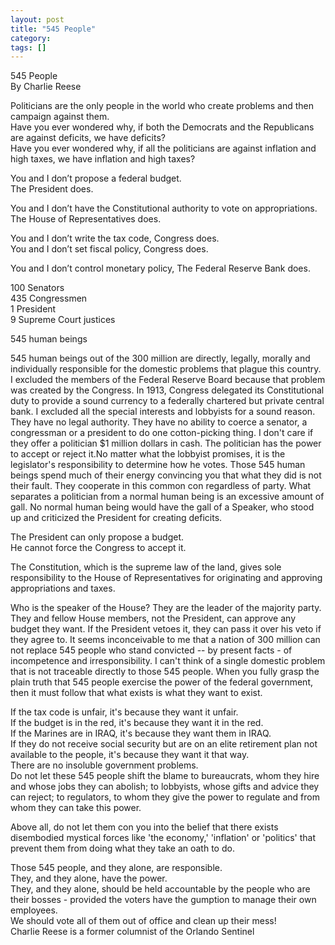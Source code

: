 ```yaml
---
layout: post
title: "545 People"
category: 
tags: []
---
```



545 People  
By Charlie Reese  


Politicians are the only people in the world who create problems and then campaign against them.  
Have you ever wondered why, if both the Democrats and the Republicans are against deficits, we have deficits?  
Have you ever wondered why, if all the politicians are against inflation and high taxes, we have inflation and high taxes?  


You and I don’t propose a federal budget.  
The President does.  


You and I don’t have the Constitutional authority to vote on appropriations.  
The House of Representatives does.  


You and I don’t write the tax code, Congress does.  
You and I don’t set fiscal policy, Congress does.  


You and I don’t control monetary policy, The Federal Reserve Bank does.


100 Senators  
435 Congressmen  
1   President  
9   Supreme Court justices  

545 human beings  


545 human beings out of the 300 million are directly, legally, morally and individually responsible for the domestic problems that plague this country. I excluded the members of the Federal Reserve Board because that problem was created by the Congress. In 1913, Congress delegated its Constitutional duty to provide a sound currency to a federally chartered but private central bank. I excluded all the special interests and lobbyists for a sound reason. They have no legal authority. They have no ability to coerce a senator, a congressman or a president to do one cotton-picking thing. I don't care if they offer a politician $1 million dollars in cash. The politician has the power to accept or reject it.No matter what the lobbyist promises, it is the legislator's responsibility to determine how he votes. Those 545 human beings spend much of their energy convincing you that what they did is not their fault. They cooperate in this common con regardless of party. What separates a politician from a normal human being is an excessive amount of gall. No normal human being would have the gall of a Speaker, who stood up and criticized the President for creating deficits.


The President can only propose a budget.  
He cannot force the Congress to accept it.  


The Constitution, which is the supreme law of the land, gives sole responsibility to the House of Representatives for originating and approving appropriations and taxes.


Who is the speaker of the House? They are the leader of the majority party. They and fellow House members, not the President, can approve any budget they want. If the President vetoes it, they can pass it over his veto if they agree to. It seems inconceivable to me that a nation of 300 million can not replace 545 people who stand convicted -- by present facts - of incompetence and irresponsibility. I can't think of a single domestic problem that is not traceable directly to those 545 people. When you fully grasp the plain truth that 545 people exercise the power of the federal government, then it must follow that what exists is what they want to exist.


If the tax code is unfair, it's because they want it unfair.  
If the budget is in the red, it's because they want it in the red.  
If the Marines are in IRAQ, it's because they want them in IRAQ.  
If they do not receive social security but are on an elite retirement plan not available to the people, it's because they want it that way.  
There are no insoluble government problems.  
Do not let these 545 people shift the blame to bureaucrats, whom they hire and whose jobs they can abolish; to lobbyists, whose gifts and advice they can reject; to regulators, to whom they give the power to regulate and from whom they can take this power.  


Above all, do not let them con you into the belief that there exists disembodied mystical forces like 'the economy,' 'inflation' or 'politics' that prevent them from doing what they take an oath to do.  


Those 545 people, and they alone, are responsible.  
They, and they alone, have the power.  
They, and they alone, should be held accountable by the people who are their bosses - provided the voters have the gumption to manage their own employees.  
We should vote all of them out of office and clean up their mess!  
Charlie Reese is a former columnist of the Orlando Sentinel  